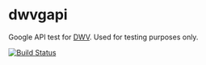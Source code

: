 dwvgapi
=======

Google API test for [DWV](https://github.com/ivmartel/dwv). Used for testing purposes only.

[![Build Status](https://travis-ci.org/ivmartel/dwvgapi.svg?branch=master)](https://travis-ci.org/ivmartel/dwvgapi)
